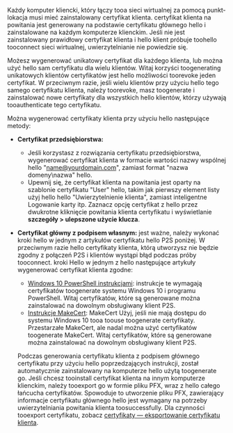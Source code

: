 Każdy komputer kliencki, który łączy tooa sieci wirtualnej za pomocą punkt-lokacja musi mieć zainstalowany certyfikat klienta. certyfikat klienta na powitania jest generowany na podstawie certyfikatu głównego hello i zainstalowane na każdym komputerze klienckim. Jeśli nie jest zainstalowany prawidłowy certyfikat klienta i hello klient próbuje toohello tooconnect sieci wirtualnej, uwierzytelnianie nie powiedzie się.

Możesz wygenerować unikatowy certyfikat dla każdego klienta, lub można użyć hello sam certyfikatu dla wielu klientów. Witaj korzyści toogenerating unikatowych klientów certyfikatów jest hello możliwości toorevoke jeden certyfikat. W przeciwnym razie, jeśli wielu klientów przy użyciu hello tego samego certyfikatu klienta, należy toorevoke, masz toogenerate i zainstalować nowe certyfikaty dla wszystkich hello klientów, którzy używają tooauthenticate tego certyfikatu.

Można wygenerować certyfikaty klienta przy użyciu hello następujące metody:

- **Certyfikat przedsiębiorstwa:**

  - Jeśli korzystasz z rozwiązania certyfikatu przedsiębiorstwa, wygenerować certyfikat klienta w formacie wartości nazwy wspólnej hello "name@yourdomain.com", zamiast format "nazwa domeny\nazwa" hello.
  - Upewnij się, że certyfikat klienta na powitania jest oparty na szablonie certyfikatu "User" hello, takim jak pierwszy element listy użyj hello hello "Uwierzytelnienie klienta", zamiast inteligentne Logowanie karty itp. Zaznacz opcję certyfikat z hello przez dwukrotne kliknięcie powitania klienta certyfikatu i wyświetlanie **szczegóły > ulepszone użycie klucza**.

- **Certyfikat główny z podpisem własnym:** jest ważne, należy wykonać kroki hello w jednym z artykułów certyfikatu hello P2S poniżej. W przeciwnym razie hello certyfikaty klienta, którą utworzysz nie będzie zgodny z połączeń P2S i klientów wystąpi błąd podczas próby tooconnect. kroki Hello w jednym z hello następujące artykuły wygenerować certyfikat klienta zgodne: 

  * [Windows 10 PowerShell instrukcjami](../articles/vpn-gateway/vpn-gateway-certificates-point-to-site.md#clientcert): instrukcje te wymagają certyfikatów toogenerate systemu Windows 10 i programu PowerShell. Witaj certyfikatów, które są generowane można zainstalować na dowolnym obsługiwany klient P2S.
  * [Instrukcje MakeCert](../articles/vpn-gateway/vpn-gateway-certificates-point-to-site-makecert.md): MakeCert Użyj, jeśli nie mają dostępu do systemu Windows 10 tooa toouse toogenerate certyfikaty. Przestarzałe MakeCert, ale nadal można użyć certyfikatów toogenerate MakeCert. Witaj certyfikatów, które są generowane można zainstalować na dowolnym obsługiwany klient P2S.

  Podczas generowania certyfikatu klienta z podpisem głównego certyfikatu przy użyciu hello poprzedzających instrukcji, został automatycznie zainstalowany na komputerze hello użytą toogenerate go. Jeśli chcesz tooinstall certyfikat klienta na innym komputerze klienckim, należy tooexport go w formie pliku PFX, wraz z hello całego łańcucha certyfikatów. Spowoduje to utworzenie pliku PFX, zawierający informacje certyfikatu głównego hello jest wymagany na potrzeby uwierzytelniania powitania klienta toosuccessfully. Dla czynności tooexport certyfikatu, zobacz [certyfikaty — eksportowanie certyfikatu klienta](../articles/vpn-gateway/vpn-gateway-certificates-point-to-site.md#clientexport).
